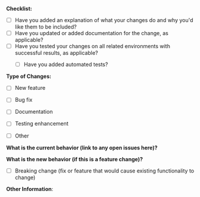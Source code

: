 **Checklist:**

 <!--- Make sure your PR is documented and tested before submission. Put an `x` in all the boxes that apply: -->
 - [ ] Have you added an explanation of what your changes do and why you'd like them to be included?
 - [ ] Have you updated or added documentation for the change, as applicable?
 - [ ] Have you tested your changes on all related environments with successful results, as applicable?
   - [ ] Have you added automated tests?



**Type of Changes:**

 <!--- What types of changes does your code introduce? Put an `x` in all the boxes that apply: -->
 - [ ] New feature
 - [ ] Bug fix
 - [ ] Documentation
 - [ ] Testing enhancement
 - [ ] Other


**What is the current behavior (link to any open issues here)?**



**What is the new behavior (if this is a feature change)?**
- [ ] Breaking change (fix or feature that would cause existing functionality to change)



**Other Information**:
